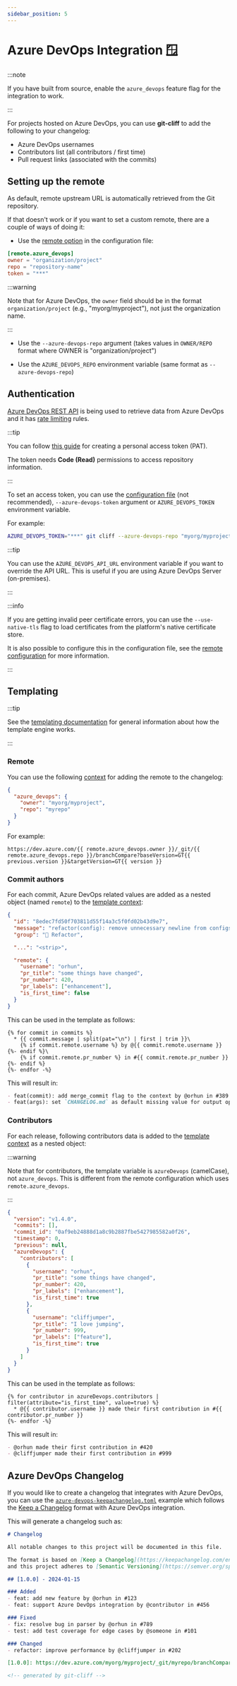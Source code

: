 ```yaml
---
sidebar_position: 5
---
```


# Azure DevOps Integration 🪟

:::note

If you have built from source, enable the `azure_devops` feature flag for the integration to work.

:::

For projects hosted on Azure DevOps, you can use **git-cliff** to add the following to your changelog:

- Azure DevOps usernames
- Contributors list (all contributors / first time)
- Pull request links (associated with the commits)

## Setting up the remote

As default, remote upstream URL is automatically retrieved from the Git repository.

If that doesn't work or if you want to set a custom remote, there are a couple of ways of doing it:

- Use the [remote option](/docs/configuration/remote) in the configuration file:

```toml
[remote.azure_devops]
owner = "organization/project"
repo = "repository-name"
token = "***"
```

:::warning

Note that for Azure DevOps, the `owner` field should be in the format `organization/project` (e.g., "myorg/myproject"), not just the organization name.

:::

- Use the `--azure-devops-repo` argument (takes values in `OWNER/REPO` format where OWNER is "organization/project")

- Use the `AZURE_DEVOPS_REPO` environment variable (same format as `--azure-devops-repo`)

## Authentication

[Azure DevOps REST API](https://learn.microsoft.com/en-us/rest/api/azure/devops/) is being used to retrieve data from Azure DevOps and it has [rate limiting](https://learn.microsoft.com/en-us/azure/devops/integrate/concepts/rate-limits) rules.

:::tip

You can follow [this guide](https://learn.microsoft.com/en-us/azure/devops/organizations/accounts/use-personal-access-tokens-to-authenticate) for creating a personal access token (PAT).

The token needs **Code (Read)** permissions to access repository information.

:::

To set an access token, you can use the [configuration file](/docs/configuration/remote) (not recommended), `--azure-devops-token` argument or `AZURE_DEVOPS_TOKEN` environment variable.

For example:

```bash
AZURE_DEVOPS_TOKEN="***" git cliff --azure-devops-repo "myorg/myproject/myrepo"
```

:::tip

You can use the `AZURE_DEVOPS_API_URL` environment variable if you want to override the API URL. This is useful if you are using Azure DevOps Server (on-premises).

:::

:::info

If you are getting invalid peer certificate errors, you can use the `--use-native-tls` flag to load certificates from the platform's native certificate store.

It is also possible to configure this in the configuration file, see the [remote configuration](/docs/configuration/remote#native_tls) for more information.

:::

## Templating

:::tip

See the [templating documentation](/docs/category/templating) for general information about how the template engine works.

:::

### Remote

You can use the following [context](/docs/templating/context) for adding the remote to the changelog:

```json
{
  "azure_devops": {
    "owner": "myorg/myproject",
    "repo": "myrepo"
  }
}
```

For example:

```jinja2
https://dev.azure.com/{{ remote.azure_devops.owner }}/_git/{{ remote.azure_devops.repo }}/branchCompare?baseVersion=GT{{ previous.version }}&targetVersion=GT{{ version }}
```

### Commit authors

For each commit, Azure DevOps related values are added as a nested object (named `remote`) to the [template context](/docs/templating/context):

```json
{
  "id": "8edec7fd50f703811d55f14a3c5f0fd02b43d9e7",
  "message": "refactor(config): remove unnecessary newline from configs\n",
  "group": "🚜 Refactor",

  "...": "<strip>",

  "remote": {
    "username": "orhun",
    "pr_title": "some things have changed",
    "pr_number": 420,
    "pr_labels": ["enhancement"],
    "is_first_time": false
  }
}
```

This can be used in the template as follows:

```
{% for commit in commits %}
  * {{ commit.message | split(pat="\n") | first | trim }}\
    {% if commit.remote.username %} by @{{ commit.remote.username }}{%- endif %}\
    {% if commit.remote.pr_number %} in #{{ commit.remote.pr_number }}{%- endif %}
{%- endfor -%}
```

This will result in:

```md
- feat(commit): add merge_commit flag to the context by @orhun in #389
- feat(args): set `CHANGELOG.md` as default missing value for output option by @sh-cho in #354
```

### Contributors

For each release, following contributors data is added to the [template context](/docs/templating/context) as a nested object:

:::warning

Note that for contributors, the template variable is `azureDevops` (camelCase), not `azure_devops`. This is different from the remote configuration which uses `remote.azure_devops`.

:::

```json
{
  "version": "v1.4.0",
  "commits": [],
  "commit_id": "0af9eb24888d1a8c9b2887fbe5427985582a0f26",
  "timestamp": 0,
  "previous": null,
  "azureDevops": {
    "contributors": [
      {
        "username": "orhun",
        "pr_title": "some things have changed",
        "pr_number": 420,
        "pr_labels": ["enhancement"],
        "is_first_time": true
      },
      {
        "username": "cliffjumper",
        "pr_title": "I love jumping",
        "pr_number": 999,
        "pr_labels": ["feature"],
        "is_first_time": true
      }
    ]
  }
}
```

This can be used in the template as follows:

```
{% for contributor in azureDevops.contributors | filter(attribute="is_first_time", value=true) %}
  * @{{ contributor.username }} made their first contribution in #{{ contributor.pr_number }}
{%- endfor -%}
```

This will result in:

```md
- @orhun made their first contribution in #420
- @cliffjumper made their first contribution in #999
```

## Azure DevOps Changelog

If you would like to create a changelog that integrates with Azure DevOps, you can use the [`azure-devops-keepachangelog.toml`](https://github.com/orhun/git-cliff/tree/main/examples/azure-devops-keepachangelog.toml) example which follows the [Keep a Changelog](https://keepachangelog.com/en/1.1.0/) format with Azure DevOps integration.

This will generate a changelog such as:

```md
# Changelog

All notable changes to this project will be documented in this file.

The format is based on [Keep a Changelog](https://keepachangelog.com/en/1.0.0/),
and this project adheres to [Semantic Versioning](https://semver.org/spec/v2.0.0.html).

## [1.0.0] - 2024-01-15

### Added
- feat: add new feature by @orhun in #123
- feat: support Azure DevOps integration by @contributor in #456

### Fixed
- fix: resolve bug in parser by @orhun in #789
- test: add test coverage for edge cases by @someone in #101

### Changed
- refactor: improve performance by @cliffjumper in #202

[1.0.0]: https://dev.azure.com/myorg/myproject/_git/myrepo/branchCompare?baseVersion=GTv0.9.0&targetVersion=GTv1.0.0

<!-- generated by git-cliff -->
```
